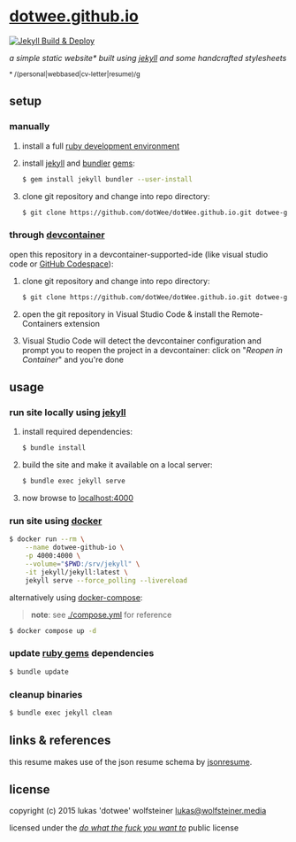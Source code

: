 # [dotwee.github.io](https://dotwee.github.io/)

[![Jekyll Build & Deploy](https://github.com/dotWee/dotWee.github.io/actions/workflows/main.yml/badge.svg?branch=main)](https://github.com/dotWee/dotWee.github.io/actions/workflows/main.yml)

_a simple static website* built using [jekyll](https://jekyllrb.com/) and some handcrafted stylesheets_

<sub>* /(personal|webbased|cv-letter|resume)/g</sub>
</br>

## setup

### manually

1. install a full [ruby development environment](https://jekyllrb.com/docs/installation/)
2. install [jekyll](https://jekyllrb.com/) and [bundler](https://jekyllrb.com/docs/ruby-101/#bundler) [gems](https://jekyllrb.com/docs/ruby-101/#gems):

    ```bash
    $ gem install jekyll bundler --user-install
    ```

3. clone git repository and change into repo directory:

    ```bash
    $ git clone https://github.com/dotWee/dotWee.github.io.git dotwee-github-io && cd dotwee-github-io
    ```

### through [devcontainer](https://containers.dev/)

open this repository in a devcontainer-supported-ide (like visual studio code or [GitHub Codespace](https://docs.github.com/codespaces)):

1. clone git repository and change into repo directory:

    ```bash
    $ git clone https://github.com/dotWee/dotWee.github.io.git dotwee-github-io && cd dotwee-github-io
    ```

2. open the git repository in Visual Studio Code & install the Remote-Containers extension
3. Visual Studio Code will detect the devcontainer configuration and prompt you to reopen the project in a devcontainer: click on "_Reopen in Container_" and you're done

## usage

### run site locally using [jekyll](https://jekyllrb.com/)

1. install required dependencies:

    ```bash
    $ bundle install
    ```

2. build the site and make it available on a local server:

    ```bash
    $ bundle exec jekyll serve
    ```

3. now browse to [localhost:4000](http://localhost:4000)

### run site using [docker](https://www.docker.com/)

```bash
$ docker run --rm \
    --name dotwee-github-io \
    -p 4000:4000 \
    --volume="$PWD:/srv/jekyll" \
    -it jekyll/jekyll:latest \
    jekyll serve --force_polling --livereload
```

alternatively using [docker-compose](https://docs.docker.com/compose):

> **note**: see [./compose.yml](./compose.yml) for reference

```bash
$ docker compose up -d
```

### update [ruby gems](https://rubygems.org/) dependencies

```bash
$ bundle update
```

### cleanup binaries

```bash
$ bundle exec jekyll clean
```

## links & references

this resume makes use of the json resume schema by [jsonresume](https://jsonresume.org/).


## license

copyright (c) 2015 lukas 'dotwee' wolfsteiner <lukas@wolfsteiner.media>

licensed under the [_do what the fuck you want to_](/LICENSE) public license
